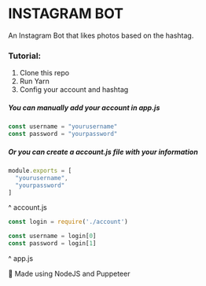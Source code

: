# INSTAGRAM BOT

An Instagram Bot that likes photos based on the hashtag.

### Tutorial:

1. Clone this repo
2. Run Yarn
3. Config your account and hashtag

##### You can manually add your account in app.js
```javascript
const username = "yourusername"
const password = "yourpassword"
```

##### Or you can create a account.js file with your information
```javascript
module.exports = [
  "yourusername",
  "yourpassword"
]
```
^ account.js

```javascript
const login = require('./account')

const username = login[0]
const password = login[1]
```
^ app.js

🚀 Made using NodeJS and Puppeteer